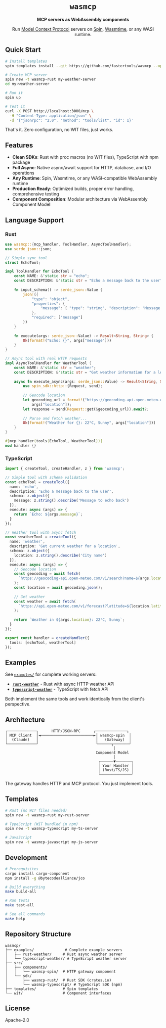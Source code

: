 <div align="center">

# `wasmcp`

**MCP servers as WebAssembly components**

Run [Model Context Protocol](https://modelcontextprotocol.io) servers on [Spin](https://github.com/fermyon/spin), [Wasmtime](https://github.com/bytecodealliance/wasmtime), or any WASI runtime.

</div>

## Quick Start

```bash
# Install templates
spin templates install --git https://github.com/fastertools/wasmcp --upgrade

# Create MCP server
spin new -t wasmcp-rust my-weather-server
cd my-weather-server

# Run it
spin up

# Test it
curl -X POST http://localhost:3000/mcp \
  -H "Content-Type: application/json" \
  -d '{"jsonrpc": "2.0", "method": "tools/list", "id": 1}'
```

That's it. Zero configuration, no WIT files, just works.

## Features

- **Clean SDKs**: Rust with proc macros (no WIT files), TypeScript with npm package
- **Full Async**: Native async/await support for HTTP, database, and I/O operations  
- **Any Runtime**: Spin, Wasmtime, or any WASI-compatible WebAssembly runtime
- **Production Ready**: Optimized builds, proper error handling, comprehensive testing
- **Component Composition**: Modular architecture via WebAssembly Component Model

## Language Support

### Rust
```rust
use wasmcp::{mcp_handler, ToolHandler, AsyncToolHandler};
use serde_json::json;

// Simple sync tool
struct EchoTool;

impl ToolHandler for EchoTool {
    const NAME: &'static str = "echo";
    const DESCRIPTION: &'static str = "Echo a message back to the user";
    
    fn input_schema() -> serde_json::Value {
        json!({
            "type": "object",
            "properties": {
                "message": { "type": "string", "description": "Message to echo back" }
            },
            "required": ["message"]
        })
    }
    
    fn execute(args: serde_json::Value) -> Result<String, String> {
        Ok(format!("Echo: {}", args["message"]))
    }
}

// Async tool with real HTTP requests
impl AsyncToolHandler for WeatherTool {
    const NAME: &'static str = "weather";
    const DESCRIPTION: &'static str = "Get weather information for a location";
    
    async fn execute_async(args: serde_json::Value) -> Result<String, String> {
        use spin_sdk::http::{Request, send};
        
        // Geocode location
        let geocoding_url = format!("https://geocoding-api.open-meteo.com/v1/search?name={}", 
            args["location"]);
        let response = send(Request::get(&geocoding_url)).await?;
        
        // Parse and fetch weather...
        Ok(format!("Weather for {}: 22°C, Sunny", args["location"]))
    }
}

#[mcp_handler(tools(EchoTool, WeatherTool))]
mod handler {}
```

### TypeScript
```typescript
import { createTool, createHandler, z } from 'wasmcp';

// Simple tool with schema validation
const echoTool = createTool({
  name: 'echo',
  description: 'Echo a message back to the user',
  schema: z.object({
    message: z.string().describe('Message to echo back')
  }),
  execute: async (args) => {
    return `Echo: ${args.message}`;
  }
});

// Weather tool with async fetch
const weatherTool = createTool({
  name: 'weather',
  description: 'Get current weather for a location',
  schema: z.object({
    location: z.string().describe('City name')
  }),
  execute: async (args) => {
    // Geocode location
    const geocoding = await fetch(
      `https://geocoding-api.open-meteo.com/v1/search?name=${args.location}`
    );
    const location = await geocoding.json();
    
    // Get weather
    const weather = await fetch(
      `https://api.open-meteo.com/v1/forecast?latitude=${location.latitude}&longitude=${location.longitude}`
    );
    
    return `Weather in ${args.location}: 22°C, Sunny`;
  }
});

export const handler = createHandler({
  tools: [echoTool, weatherTool]
});
```

## Examples

See [`examples/`](./examples) for complete working servers:
- **[`rust-weather`](./examples/rust-weather)** - Rust with async HTTP weather API
- **[`typescript-weather`](./examples/typescript-weather)** - TypeScript with fetch API

Both implement the same tools and work identically from the client's perspective.

## Architecture

```
┌─────────────┐      HTTP/JSON-RPC      ┌──────────────┐
│ MCP Client  │◄────────────────────────►│ wasmcp-spin  │
│  (Claude)   │                          │   (Gateway)  │
└─────────────┘                          └──────┬───────┘
                                                 │
                                         Component Model
                                                 │
                                          ┌──────▼───────┐
                                          │ Your Handler │
                                          │ (Rust/TS/JS) │
                                          └──────────────┘
```

The gateway handles HTTP and MCP protocol. You just implement tools.

## Templates

```bash
# Rust (no WIT files needed)
spin new -t wasmcp-rust my-rust-server

# TypeScript (WIT bundled in npm)  
spin new -t wasmcp-typescript my-ts-server

# JavaScript
spin new -t wasmcp-javascript my-js-server
```

## Development

```bash
# Prerequisites
cargo install cargo-component
npm install -g @bytecodealliance/jco

# Build everything
make build-all

# Run tests
make test-all

# See all commands
make help
```

## Repository Structure

```
wasmcp/
├── examples/              # Complete example servers
│   ├── rust-weather/     # Rust async weather server
│   └── typescript-weather/ # TypeScript weather server
├── src/
│   ├── components/
│   │   └── wasmcp-spin/  # HTTP gateway component
│   └── sdk/
│       ├── wasmcp-rust/  # Rust SDK (crates.io)
│       └── wasmcp-typescript/ # TypeScript SDK (npm)
├── templates/            # Spin templates
└── wit/                  # Component interfaces
```

## License

Apache-2.0